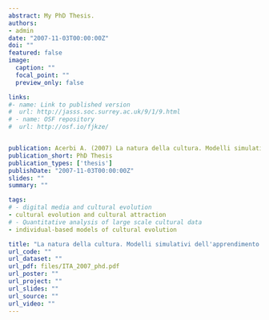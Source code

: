 ```yaml
---
abstract: My PhD Thesis.
authors:
- admin
date: "2007-11-03T00:00:00Z"
doi: ""
featured: false
image:
  caption: ""
  focal_point: ""
  preview_only: false

links:
#- name: Link to published version
#  url: http://jasss.soc.surrey.ac.uk/9/1/9.html
# - name: OSF repository
#  url: http://osf.io/fjkze/


publication: Acerbi A. (2007) La natura della cultura. Modelli simulativi dell'apprendimento sociale, PhD Thesis
publication_short: PhD Thesis
publication_types: ['thesis']
publishDate: "2007-11-03T00:00:00Z"
slides: ""
summary: ""

tags:
# - digital media and cultural evolution
- cultural evolution and cultural attraction 
# - Quantitative analysis of large scale cultural data
- individual-based models of cultural evolution

title: "La natura della cultura. Modelli simulativi dell'apprendimento sociale"
url_code: ""
url_dataset: ""
url_pdf: files/ITA_2007_phd.pdf
url_poster: ""
url_project: ""
url_slides: ""
url_source: ""
url_video: ""
---
```

